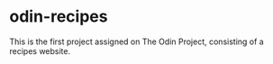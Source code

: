# odin-recipes
This is the first project assigned on The Odin Project, consisting of a recipes website.